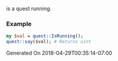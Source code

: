 is a quest running.
### Example

```perl
my $val = quest::IsRunning();
quest::say($val); # Returns uint
```


Generated On 2018-04-29T00:35:14-07:00